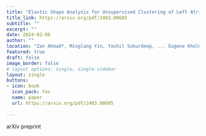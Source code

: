 ```yaml
---
title: "Elastic Shape Analysis for Unsupervised Clustering of Left Atrial Appendage Geometries in Atrial Fibrillation Patients"
title_link: https://arxiv.org/pdf/2403.08685
subtitle: ""
excerpt: ""
date: 2024-02-08
author: ""
location: "Zan Ahmad*, Minglang Yin, Yashil Sukurdeep, ... Eugene Kholmovski, Natalia Trayanova"
featured: true
draft: false
image_border: false
# layout options: single, single-sidebar
layout: single
buttons:
- icon: book
  icon_pack: fas
  name: paper
  url: https://arxiv.org/pdf/2403.08685
  
---
```

arXiv preprint
